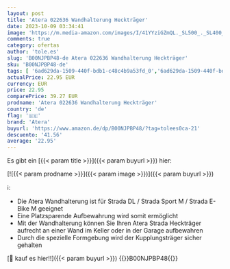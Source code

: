 ```yaml
---
layout: post
title: 'Atera 022636 Wandhalterung Heckträger'
date: 2023-10-09 03:34:41
image: 'https://m.media-amazon.com/images/I/41YYziGZmQL._SL500_._SL400_.jpg'
comments: true
category: ofertas
author: 'tole.es'
slug: 'B00NJPBP48-de Atera 022636 Wandhalterung Heckträger'
sku: 'B00NJPBP48-de'
tags: [ '6ad629da-1509-440f-bdb1-c48c4b9a53fd_0','6ad629da-1509-440f-bdb1-c48c4b9a53fd_9901','Arborist Merchandising Root','Auto & Motorrad','Füge dein erstes Auto der Garage hinzu','Heckträger & Zubehör','Heckträger fürs Auto','Self Service','Special Features Stores','Transportsysteme','atera','🇩🇪', ]
actualPrice: 22.95 EUR
currency: EUR
price: 22.95
comparePrice: 39.27 EUR
prodname: 'Atera 022636 Wandhalterung Heckträger'
country: 'de'
flag: '🇩🇪'
brand: 'Atera'
buyurl: 'https://www.amazon.de/dp/B00NJPBP48/?tag=tolees0ca-21'
descuento: '41.56'
average: '22.95'
---
```


Es gibt ein [{{< param title >}}]({{< param buyurl >}}) hier:

[![{{< param prodname >}}]({{< param image >}})]({{< param buyurl >}})

ℹ️:

- Die Atera Wandhalterung ist für Strada DL / Strada Sport M / Strada E-Bike M geeignet
- Eine Platzsparende Aufbewahrung wird somit ermöglicht
- Mit der Wandhalterung können Sie Ihren Atera Strada Heckträger aufrecht an einer Wand im Keller oder in der Garage aufbewahren
- Durch die spezielle Formgebung wird der Kupplungsträger sicher gehalten

[🛒 kauf es hier!!]({{< param buyurl >}})
{{<world>}}B00NJPBP48{{</world>}}
